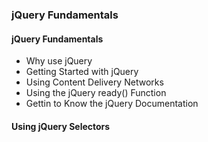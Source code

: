 ### jQuery Fundamentals

#### jQuery Fundamentals

* Why use jQuery
* Getting Started with jQuery
* Using Content Delivery Networks
* Using the jQuery ready() Function
* Gettin to Know the jQuery Documentation

#### Using jQuery Selectors
